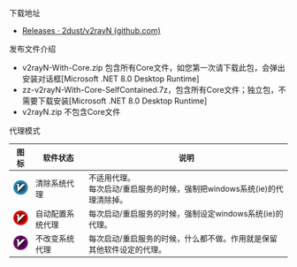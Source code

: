 下载地址
- [Releases · 2dust/v2rayN (github.com)](https://github.com/2dust/v2rayN/releases)

发布文件介绍
- v2rayN-With-Core.zip 包含所有Core文件，如您第一次请下载此包，会弹出安装对话框[Microsoft .NET 8.0 Desktop Runtime]
- zz-v2rayN-With-Core-SelfContained.7z，包含所有Core文件；独立包，不需要下载安装[Microsoft .NET 8.0 Desktop Runtime]
- v2rayN.zip 不包含Core文件

代理模式

| 图标                                                | 软件状态     | 说明                                             |
| ------------------------------------------------- | -------- | ---------------------------------------------- |
| ![](../photo/Pasted%20image%2020240501191637.png) | 清除系统代理   | 不适用代理。<br>每次启动/重启服务的时候，强制把windows系统(ie)的代理清除掉。 |
| ![](../photo/Pasted%20image%2020240501191646.png) | 自动配置系统代理 | 每次启动/重启服务的时候，强制设定windows系统(ie)的代理。             |
| ![](../photo/Pasted%20image%2020240501191655.png) | 不改变系统代理  | 每次启动/重启服务的时候，什么都不做。作用就是保留其他软件设定的代理。            |

